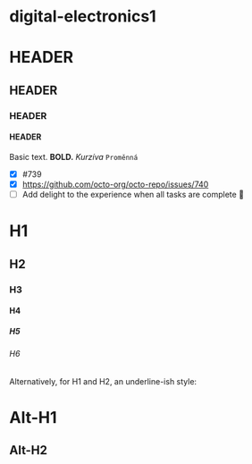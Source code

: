 # digital-electronics1
# HEADER
## HEADER
### HEADER
#### HEADER
Basic text.
**BOLD.**
*Kurzíva*
`Proměnná`
- [x] #739
- [x] https://github.com/octo-org/octo-repo/issues/740
- [ ] Add delight to the experience when all tasks are complete :tada:
# H1
## H2
### H3
#### H4
##### H5
###### H6

Alternatively, for H1 and H2, an underline-ish style:

Alt-H1
======

Alt-H2
------
